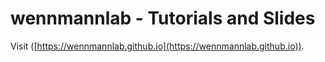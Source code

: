 # wennmannlab - Tutorials and Slides

Visit ([https://wennmannlab.github.io](https://wennmannlab.github.io)).
